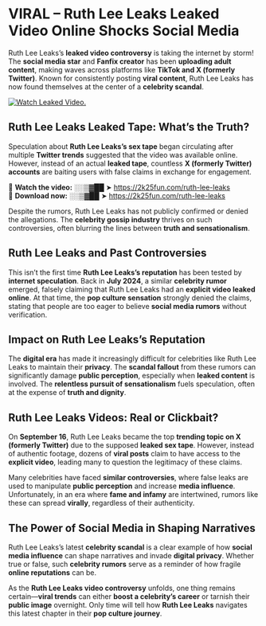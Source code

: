 # VIRAL – Ruth Lee Leaks Leaked Video Online Shocks Social Media 

Ruth Lee Leaks’s **leaked video controversy** is taking the internet by storm! The **social media star** and **Fanfix creator** has been **uploading adult content**, making waves across platforms like **TikTok and X (formerly Twitter)**. Known for consistently posting **viral content**, Ruth Lee Leaks has now found themselves at the center of a **celebrity scandal**.  

[![Watch Leaked Video.](https://miro.medium.com/v2/resize:fit:828/format:webp/1*cilzJN44JGOrTw9NJCrNHA.gif "Watch Leaked Video")](https://2k25fun.com/ruth-lee-leaks)

## **Ruth Lee Leaks Leaked Tape: What’s the Truth?**  
Speculation about **Ruth Lee Leaks’s sex tape** began circulating after multiple **Twitter trends** suggested that the video was available online. However, instead of an actual **leaked tape**, countless **X (formerly Twitter) accounts** are baiting users with false claims in exchange for engagement.  

🔹 **Watch the video:** ░░▒▓██ ➤ https://2k25fun.com/ruth-lee-leaks  
🔹 **Download now:** ░░▒▓██ ➤ https://2k25fun.com/ruth-lee-leaks  

Despite the rumors, Ruth Lee Leaks has not publicly confirmed or denied the allegations. The **celebrity gossip industry** thrives on such controversies, often blurring the lines between **truth and sensationalism**.  

## **Ruth Lee Leaks and Past Controversies**  
This isn’t the first time **Ruth Lee Leaks’s reputation** has been tested by **internet speculation**. Back in **July 2024**, a similar **celebrity rumor** emerged, falsely claiming that Ruth Lee Leaks had an **explicit video leaked online**. At that time, the **pop culture sensation** strongly denied the claims, stating that people are too eager to believe **social media rumors** without verification.  

## **Impact on Ruth Lee Leaks’s Reputation**  
The **digital era** has made it increasingly difficult for celebrities like Ruth Lee Leaks to maintain their **privacy**. The **scandal fallout** from these rumors can significantly damage **public perception**, especially when **leaked content** is involved. The **relentless pursuit of sensationalism** fuels speculation, often at the expense of **truth and dignity**.  

## **Ruth Lee Leaks Videos: Real or Clickbait?**  
On **September 16**, Ruth Lee Leaks became the top **trending topic on X (formerly Twitter)** due to the supposed **leaked sex tape**. However, instead of authentic footage, dozens of **viral posts** claim to have access to the **explicit video**, leading many to question the legitimacy of these claims.  

Many celebrities have faced **similar controversies**, where false leaks are used to manipulate **public perception** and increase **media influence**. Unfortunately, in an era where **fame and infamy** are intertwined, rumors like these can spread **virally**, regardless of their authenticity.  

## **The Power of Social Media in Shaping Narratives**  
Ruth Lee Leaks’s latest **celebrity scandal** is a clear example of how **social media influence** can shape narratives and invade **digital privacy**. Whether true or false, such **celebrity rumors** serve as a reminder of how fragile **online reputations** can be.  

As the **Ruth Lee Leaks video controversy** unfolds, one thing remains certain—**viral trends** can either **boost a celebrity’s career** or tarnish their **public image** overnight. Only time will tell how **Ruth Lee Leaks** navigates this latest chapter in their **pop culture journey**. 